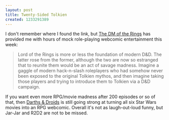 ```yaml
---
layout: post
title: Twenty-Sided Tolkien
created: 1233291389
---
```

I don't remember where I found the link, but [The DM of the Rings](http://www.shamusyoung.com/twentysidedtale/?p=612) has provided me with hours of mock role-playing webcomic entertainment this week:

> Lord of the Rings is more or less the foundation of modern D&D. The latter rose from the former, although the two are now so estranged that to reunite them would be an act of savage madness. Imagine a gaggle of modern hack-n-slash roleplayers who had somehow never been exposed to the original Tolkien mythos, and then imagine taking those players and trying to introduce them to Tolkien via a D&D campaign.

If you want even more RPG/movie madness after 200 episodes or so of that, then [Darths & Droids](http://www.darthsanddroids.net/episodes/0001.html) is still going strong at turning all six Star Wars movies into an RPG webcomic.  Overall it's not as laugh-out-loud funny, but Jar-Jar and R2D2 are not to be missed.
